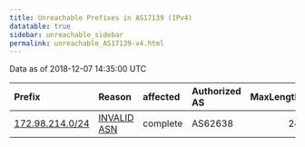```yaml
---
title: Unreachable Prefixes in AS17139 (IPv4)
datatable: true
sidebar: unreachable_sidebar
permalink: unreachable_AS17139-v4.html
---
```


Data as of 2018-12-07 14:35:00 UTC


<div class="datatable-begin"></div>

| Prefix                                                   | Reason                                                                                                 | affected   | Authorized AS   |   MaxLength | Anchor                           |   unreachable /24s |
|:---------------------------------------------------------|:-------------------------------------------------------------------------------------------------------|:-----------|:----------------|------------:|:---------------------------------|-------------------:|
| [172.98.214.0/24](https://stat.ripe.net/172.98.214.0/24) | [INVALID ASN](https://rpki-validator.ripe.net/announcement-preview?asn=AS17139&prefix=172.98.214.0/24) | complete   | AS62638         |          24 | [ARIN](unreachable_ARIN-v4.html) |                  1 |

<div class="datatable-end"></div>